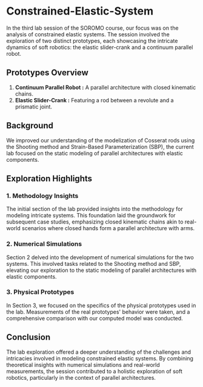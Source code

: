 # Constrained-Elastic-System
In the third lab session of the SOROMO course, our focus was on the analysis of constrained elastic systems. The session involved the exploration of two distinct prototypes, each showcasing the intricate dynamics of soft robotics: the elastic slider-crank and a continuum parallel robot.

## Prototypes Overview
1. **Continuum Parallel Robot :** A parallel architecture with closed kinematic chains.
2. **Elastic Slider-Crank :** Featuring a rod between a revolute and a prismatic joint.

## Background
We improved our understanding of the modelization of Cosserat rods using the Shooting method and Strain-Based Parameterization (SBP), the current lab focused on the static modeling of parallel architectures with elastic components.

## Exploration Highlights

### 1. Methodology Insights
The initial section of the lab provided insights into the methodology for modeling intricate systems. This foundation laid the groundwork for subsequent case studies, emphasizing closed kinematic chains akin to real-world scenarios where closed hands form a parallel architecture with arms.

### 2. Numerical Simulations 
Section 2 delved into the development of numerical simulations for the two systems. This involved tasks related to the Shooting method and SBP, elevating our exploration to the static modeling of parallel architectures with elastic components.

### 3. Physical Prototypes 
In Section 3, we focused on the specifics of the physical prototypes used in the lab. Measurements of the real prototypes' behavior were taken, and a comprehensive comparison with our computed model was conducted.

## Conclusion
The lab exploration offered a deeper understanding of the challenges and intricacies involved in modeling constrained elastic systems. By combining theoretical insights with numerical simulations and real-world measurements, the session contributed to a holistic exploration of soft robotics, particularly in the context of parallel architectures.
